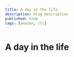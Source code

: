 ```yaml
---
title: A day in the life
description: blog description
published: true
tags: [amazon, cli]
---
```


# A day in the life
